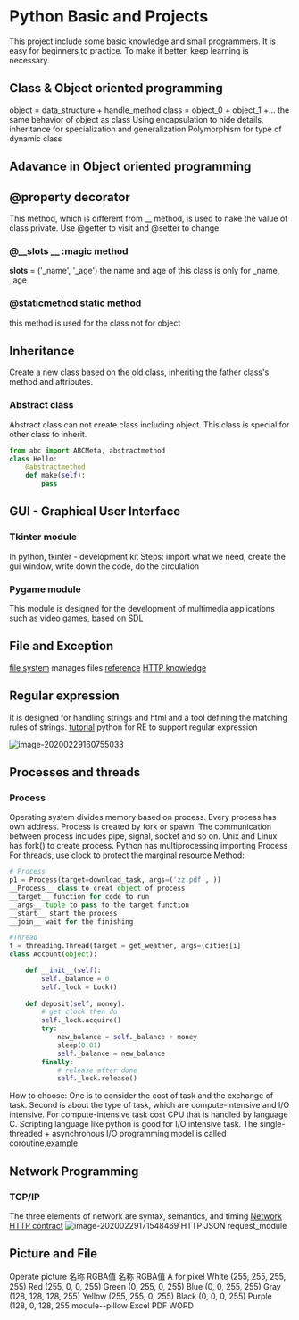 # Python Basic and Projects
This project include some basic knowledge and small programmers. It is easy for beginners to practice.
To make it better, keep learning is necessary. 

## Class & Object oriented programming
object = data_structure + handle_method
class = object_0 + object_1 +... the same behavior of object as class 
Using encapsulation to hide details, inheritance for specialization and generalization
Polymorphism for type of dynamic class

## Adavance in Object oriented programming

## @property decorator 
This method, which is different from __ method, is used to nake the value of class private.
Use @getter to visit and @setter to change

### @__slots __ :magic method
__slots__ = ('_name', '_age')
the name and age of this class is only for _name, _age

### @staticmethod  static method
this method is used for the class not for object

## Inheritance 
Create a new class based on the old class, inheriting the father class's method and attributes.

### Abstract class
Abstract class can not create class including object. This class
is special for other class to inherit.
```python
from abc import ABCMeta, abstractmethod
class Hello:
    @abstractmethod
    def make(self):
        pass
```

## GUI - Graphical User Interface
### Tkinter module
In python, tkinter - development kit
Steps: import what we need, create the gui window, write down the code, do the circulation
### Pygame module
This module is designed for the development of multimedia applications such as video games, based on [SDL](https://baike.baidu.com/item/SDL/224181?fr=aladdin)

## File and Exception
[file system](https://baike.baidu.com/item/%E6%96%87%E4%BB%B6%E7%B3%BB%E7%BB%9F/4827215?fr=aladdin) manages files
[reference](https://www.runoob.com/python3/python3-file-methods.html)
[HTTP knowledge](http://www.ruanyifeng.com/blog/2016/08/http.html)

## Regular expression
It is designed for handling strings and html and a tool defining the matching rules of strings.
[tutorial](https://deerchao.cn/tutorials/regex/regex.htm)
python for RE to support regular expression 

![image-20200229160755033](C:\Users\liu\AppData\Roaming\Typora\typora-user-images\image-20200229160755033.png)

## Processes and threads
### Process
Operating system divides memory based on process. Every process has own address.
Process is created by fork or spawn. The communication between process includes pipe, signal, socket and so on.
Unix and Linux has fork() to create process.
Python has multiprocessing importing Process
For threads,  use clock to protect the marginal resource
Method: 
```python
# Process
p1 = Process(target=download_task, args=('zz.pdf', ))
__Process__ class to creat object of process
__target__ function for code to run
__args__ tuple to pass to the target function
__start__ start the process
__join__ wait for the finishing

#Thread
t = threading.Thread(target = get_weather, args=(cities[i]
class Account(object):

    def __init__(self):
        self._balance = 0
        self._lock = Lock()
        
    def deposit(self, money):
        # get clock then do
        self._lock.acquire()
        try:
            new_balance = self._balance + money
            sleep(0.01)
            self._balance = new_balance
        finally:
            # release after done
            self._lock.release()
```
How to choose:
One is to consider the cost of task and the exchange of task.
Second is about the type of task, which are compute-intensive and I/O intensive.
For compute-intensive task cost CPU that is handled by language C. Scripting language like python is good for I/O intensive task. 
The single-threaded + asynchronous I/O programming model is called coroutine,[example](https://blog.csdn.net/qq_42672770/article/details/103798443)

## Network Programming
### TCP/IP 
The three elements of network are syntax, semantics, and timing
[Network](https://github.com/SamLiu666/Python-100-Days/blob/master/Day01-15/14.%E7%BD%91%E7%BB%9C%E7%BC%96%E7%A8%8B%E5%85%A5%E9%97%A8%E5%92%8C%E7%BD%91%E7%BB%9C%E5%BA%94%E7%94%A8%E5%BC%80%E5%8F%91.md) [HTTP contract](http://www.ruanyifeng.com/blog/2016/08/http.html)
![image-20200229171548469](C:\Users\liu\AppData\Roaming\Typora\typora-user-images\image-20200229171548469.png)
HTTP  JSON request_module 

## Picture and File 
Operate picture
名称		RGBA值			名称		RGBA值   A for pixel
White	(255, 255, 255, 255)	Red			(255, 0, 0, 255)
Green	(0, 255, 0, 255)		Blue		(0, 0, 255, 255)
Gray	(128, 128, 128, 255)	Yellow		(255, 255, 0, 255)
Black	(0, 0, 0, 255)			Purple		(128, 0, 128, 255
module--pillow
Excel PDF WORD